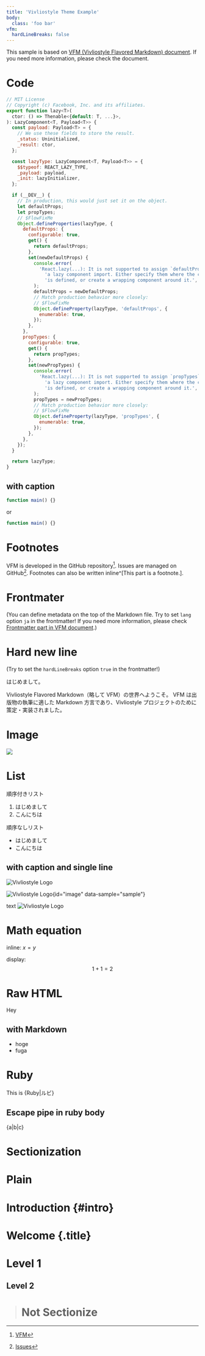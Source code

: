 ```yaml
---
title: 'Vivliostyle Theme Example'
body:
  class: 'foo bar'
vfm:
  hardLineBreaks: false
---
```


This sample is based on [VFM (Vivliostyle Flavored Markdown) document](https://vivliostyle.github.io/vfm/vfm). If you need more information, please check the document.

# Code

```javascript
// MIT License
// Copyright (c) Facebook, Inc. and its affiliates.
export function lazy<T>(
  ctor: () => Thenable<{default: T, ...}>,
): LazyComponent<T, Payload<T>> {
  const payload: Payload<T> = {
    // We use these fields to store the result.
    _status: Uninitialized,
    _result: ctor,
  };

  const lazyType: LazyComponent<T, Payload<T>> = {
    $$typeof: REACT_LAZY_TYPE,
    _payload: payload,
    _init: lazyInitializer,
  };

  if (__DEV__) {
    // In production, this would just set it on the object.
    let defaultProps;
    let propTypes;
    // $FlowFixMe
    Object.defineProperties(lazyType, {
      defaultProps: {
        configurable: true,
        get() {
          return defaultProps;
        },
        set(newDefaultProps) {
          console.error(
            'React.lazy(...): It is not supported to assign `defaultProps` to ' +
              'a lazy component import. Either specify them where the component ' +
              'is defined, or create a wrapping component around it.',
          );
          defaultProps = newDefaultProps;
          // Match production behavior more closely:
          // $FlowFixMe
          Object.defineProperty(lazyType, 'defaultProps', {
            enumerable: true,
          });
        },
      },
      propTypes: {
        configurable: true,
        get() {
          return propTypes;
        },
        set(newPropTypes) {
          console.error(
            'React.lazy(...): It is not supported to assign `propTypes` to ' +
              'a lazy component import. Either specify them where the component ' +
              'is defined, or create a wrapping component around it.',
          );
          propTypes = newPropTypes;
          // Match production behavior more closely:
          // $FlowFixMe
          Object.defineProperty(lazyType, 'propTypes', {
            enumerable: true,
          });
        },
      },
    });
  }

  return lazyType;
}
```

## with caption

```javascript:app.js
function main() {}
```

or

```javascript title=app.js
function main() {}
```

# Footnotes

VFM is developed in the GitHub repository[^1].
Issues are managed on GitHub[^issues].
Footnotes can also be written inline^[This part is a footnote.].

[^1]: [VFM](https://github.com/vivliostyle/vfm)
[^issues]: [Issues](https://github.com/vivliostyle/vfm/issues)

# Frontmater

(You can define metadata on the top of the Markdown file. Try to set `lang` option `ja` in the frontmatter! If you need more information, please check [Frontmatter part in VFM document](https://vivliostyle.github.io/vfm/vfm#frontmatter).)

# Hard new line

(Try to set the `hardLineBreaks` option `true` in the frontmatter!)

はじめまして。

Vivliostyle Flavored Markdown（略して VFM）の世界へようこそ。
VFM は出版物の執筆に適した Markdown 方言であり、Vivliostyle プロジェクトのために策定・実装されました。

# Image

![](<./assets/Logo%20(Mark%20+%20Type).png>)

# List

順序付きリスト

1. はじめまして
2. こんにちは

順序なしリスト

- はじめまして
- こんにちは

## with caption and single line

![Vivliostyle Logo](<./assets/Logo%20(Mark%20+%20Type).png>)

![Vivliostyle Logo](<./assets/Logo%20(Mark%20+%20Type).png> 'distributed on the official website'){id="image" data-sample="sample"}

text ![Vivliostyle Logo](<./assets/Logo%20(Mark%20+%20Type).png>)

# Math equation

inline: $x = y$

display: $$1 + 1 = 2$$

# Raw HTML

<div class="custom">
  <p>Hey</p>
</div>

## with Markdown

<div class="custom">

- hoge
- fuga

</div>

# Ruby

This is {Ruby|ルビ}

## Escape pipe in ruby body

{a\|b|c}

# Sectionization

# Plain

# Introduction {#intro}

# Welcome {.title}

# Level 1

## Level 2

> # Not Sectionize
